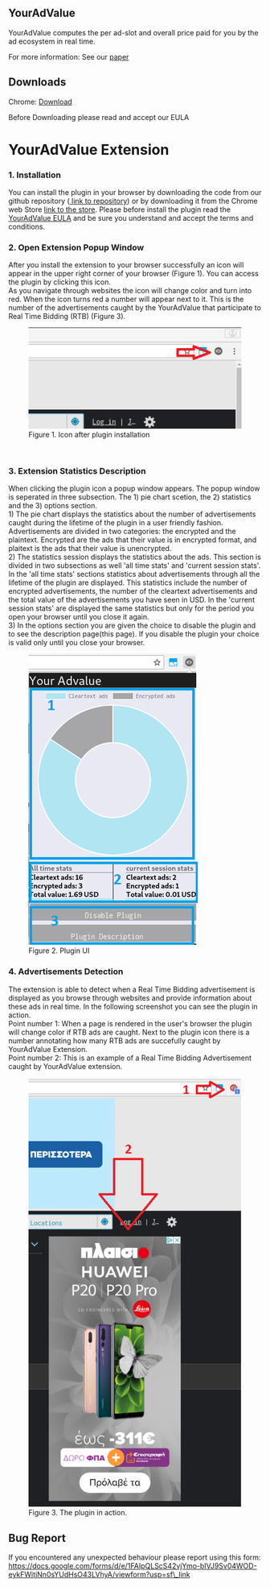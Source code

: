 YourAdValue
---

YourAdValue computes the per ad-slot and overall price paid for you by the ad ecosystem in real time.

For more information: See our <a href="https://www.ics.forth.gr/_publications/imc17-panpap.pdf">paper</a>

## Downloads
Chrome: <a href="https://">Download</a>

Before Downloading please read and accept our <a hred="https://github.com/panpap/YourAdValue/blob/master/YourAdValue_EULA.pdf">EULA</a>


<h1>YourAdValue Extension</h1>
        <h3>1. Installation</h3>
        You can install the plugin in your browser by downloading the code from our github repository (<a href=''> link to repository</a>) or by downloading it from the Chrome web Store <a href=''>link to the store</a>. Please before install the plugin read the <a href="YourAdValue_EULA.pdf">YourAdValue EULA</a> and be sure you understand and accept the terms and conditions.
        <br />
        <h3>2. Open Extension Popup Window </h3>
        After you install the extension to your browser successfully an icon will appear in the upper right corner of your browser (Figure 1). You can access the plugin by clicking this icon. <br />
        As you navigate through websites the icon will change color and turn into red. When the icon turns red a number will appear next to it. This is the number of the advertisements caught by the YourAdValue that participate to Real Time Bidding (RTB) (Figure 3).
        <figure>
            <img src="images/installed.png">
            <figcaption>Figure 1. Icon after plugin installation </figcaption>
        </figure>
        <br />
        <h3>3. Extension Statistics Description</h3>
                <p>
            When clicking the plugin icon a popup window appears. The popup window is seperated in three subsection. The 1) pie chart scetion, the 2) statistics and the 3) options section. <br />
        1) The pie chart displays the statistics about the number of advertisements caught during the lifetime of the plugin in a user friendly fashion. Advertisements are divided in two categories: the encrypted and the plaintext. Encrypted are the ads that their value is in encrypted format, and plaitext is the ads that their value is unencrypted. 
        <br />
        2) The statistics session displays the statistics about the ads. This section is divided in two subsections as well 'all time stats' and 'current session stats'.
        In the 'all time stats' sections statistics about advertisements through all the lifetime of the plugin are displayed. This statistics include the number of encrypted advertisements, the number of the cleartext advertisements and the total value of the advertisements you have seen in USD.
        In the 'current session stats' are displayed the same statistics but only for the period you open your browser until you close it again.
        <br />
        3) In the options section you are given the choice to disable the plugin and to see the description page(this page). If you disable the plugin your choice is valid only until you close your browser.
                 <figure>
                    <img src="images/UI.png">
                    <figcaption>Figure 2. Plugin UI </figcaption>
                 </figure>
             </p>
        <h3>4. Advertisements Detection</h3>
        The extension is able to detect when a Real Time Bidding advertisement is displayed as you browse through websites and provide information about these ads in real time. In the following screenshot you can see the plugin in action.<br/>
        Point number 1: When a page is rendered in the user's browser the plugin will change color if RTB ads are caught. Next to the plugin icon there is a number annotating how many RTB ads are succefully caught by YourAdValue Extension.<br/>
        Point number 2: This is an example of a Real Time Bidding Advertisement caught by YourAdValue extension. <br/>
        <figure>
            <img src="images/caughtad.png">
            <figcaption>Figure 3. The plugin in action.</figcaption>
        </figure>

## Bug Report
If you encountered any unexpected behaviour please report using this form: https://docs.google.com/forms/d/e/1FAIpQLScS42vjYmo-bIVJ9Sv04WOD-eykFWitjNn0sYUdHsO43LVhyA/viewform?usp=sf\_link
